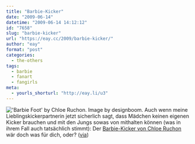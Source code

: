 ```yaml
---
title: "Barbie-Kicker"
date: "2009-06-14"
datetime: "2009-06-14 14:12:12"
id: "7658"
slug: "barbie-kicker"
url: "https://eay.cc/2009/barbie-kicker/"
author: "eay"
format: "post"
categories:
  - the-others
tags:
  - barbie
  - fanart
  - fangirls
meta:
  - yourls_shorturl: "http://eay.li/u3"
---
```


![](https://eay.cc/uploads/2009/barbiekicker.jpg "'Barbie Foot' by Chloe Ruchon. Image by designboom.") Auch wenn meine Lieblingskickerpartnerin jetzt sicherlich sagt, dass Mädchen keinen eigenen Kicker brauchen und mit den Jungs sowas von mithalten können (was in ihrem Fall auch tatsächlich stimmt): Der [Barbie-Kicker von Chloe Ruchon](http://www.designboom.com/weblog/cat/8/view/6671/chloe-ruchon-barbie-foot-at-dmy-berlin-design-festival-09.html) wär doch was für dich, oder? ([via](http://www.nerdcore.de/wp/2009/06/11/barbie-tischkicker/))
